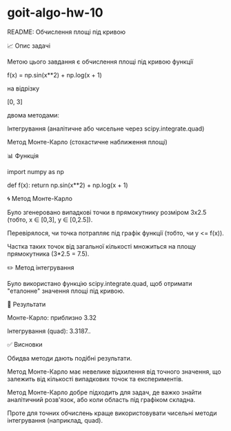 # goit-algo-hw-10
README: Обчислення площi пiд кривою

📈 Опис задачi

Метою цього завдання є обчислення площi пiд кривою функцiї

f(x) = np.sin(x**2) + np.log(x + 1)

на вiдрiзку

[0, 3]

двома методами:

Iнтегрування (аналітичне або чисельне через scipy.integrate.quad)

Метод Монте-Карло (стохастичне наближення площi)

📊 Функцiя

import numpy as np

def f(x):
    return np.sin(x**2) + np.log(x + 1)

🌀 Метод Монте-Карло

Було згенеровано випадковi точки в прямокутнику розмiром 3x2.5 (тобто, x ∈ [0,3], y ∈ [0,2.5]).

Перевiрялося, чи точка потрапляє пiд графiк функцiї (тобто, чи y <= f(x)).

Частка таких точок вiд загальної кiлькостi множиться на площу прямокутника (3*2.5 = 7.5).

✏️ Метод iнтегрування

Було використано функцiю scipy.integrate.quad, щоб отримати "еталонне" значення площi пiд кривою.

🔢 Результати

Монте-Карло: приблизно 3.32

Інтегрування (quad): 3.3187..

✅ Висновки

Обидва методи дають подiбнi результати.

Метод Монте-Карло має невелике вiдхилення вiд точного значення, що залежить вiд кiлькостi випадкових точок та експериментiв.

Метод Монте-Карло добре пiдходить для задач, де важко знайти аналітичний розв'язок, або коли область пiд графiком складна.

Проте для точних обчислень краще використовувати чисельнi методи iнтегрування (наприклад, quad).

